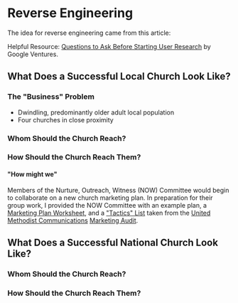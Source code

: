 # Reverse Engineering

The idea for reverse engineering came from this article:

Helpful Resource: [Questions to Ask Before Starting User Research](http://www.gv.com/lib/questions-to-ask-before-starting-user-research) by Google Ventures.

## What Does a Successful Local Church Look Like?

### The "Business" Problem

* Dwindling, predominantly older adult local population 
* Four churches in close proximity

### Whom Should the Church Reach?

### How Should the Church Reach Them?

#### "How might we"

Members of the Nurture, Outreach, Witness (NOW) Committee would begin to collaborate on a new church marketing plan. In preparation for their group work, I provided the NOW Committee with an example plan, a [Marketing Plan Worksheet](http://s3.amazonaws.com/Website_Properties_UGC/market-your-church/documents/UMCOM_YOUR_MARKETING_PLAN_WORKSHEET.PDF), and a ["Tactics" List](http://s3.amazonaws.com/Website_Properties_UGC/market-your-church/documents/STEP_4_IMPLEMENTATION_HOMEWORK.PDF) taken from the [United Methodist Communications](http://www.umcom.org) [Marketing Audit](http://www.umcom.org/learn/market-your-church-getting-started). 
## What Does a Successful National Church Look Like?

### Whom Should the Church Reach?

### How Should the Church Reach Them?